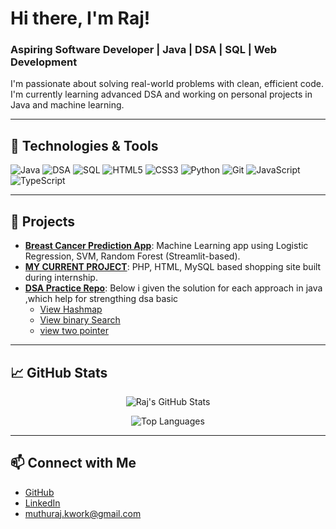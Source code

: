 # Hi there, I'm Raj!  

### Aspiring Software Developer | Java | DSA | SQL | Web Development

I'm passionate about solving real-world problems with clean, efficient code. I'm currently learning advanced DSA and working on personal projects in Java and machine learning.

---

## 🔧 Technologies & Tools
![Java](https://img.shields.io/badge/-Java-007396?style=flat&logo=java)
![DSA](https://img.shields.io/badge/-DSA-brightgreen?style=flat)
![SQL](https://img.shields.io/badge/-SQL-blue?style=flat&logo=mysql)
![HTML5](https://img.shields.io/badge/-HTML5-E34F26?style=flat&logo=html5)
![CSS3](https://img.shields.io/badge/-CSS3-1572B6?style=flat&logo=css3)
![Python](https://img.shields.io/badge/-Python-3776AB?style=flat&logo=python)
![Git](https://img.shields.io/badge/-Git-F05032?style=flat&logo=git)
![JavaScript](https://img.shields.io/badge/-javascript-blue?logo=javascript)
![TypeScript](https://img.shields.io/badge/-Typescript-white?logo=Typescript)

---

## 📌 Projects

- [**Breast Cancer Prediction App**](https://github.com/raj-dev434/breast-cancer-predictor): Machine Learning app using Logistic Regression, SVM, Random Forest (Streamlit-based).
- [**MY CURRENT PROJECT**](https://github.com/raj-dev434/ecommerce-php): PHP, HTML, MySQL based shopping site built during internship.
- [**DSA Practice Repo**](https://github.com/raj-dev434/dsa-practice): Below i given the solution for each approach in java ,which help for strengthing dsa basic
  - [View Hashmap](hashmap.txt)
  - [View binary Search](binarysearch.txt)
  - [view two pointer](twopointer.txt)

---


## 📈 GitHub Stats

<!-- GitHub Stats – always fresh -->
<p align="center">
  <img
    alt="Raj's GitHub Stats"
    src="https://github-readme-stats.vercel.app/api?username=raj-dev434&show_icons=true&theme=radical&hide_border=true&include_all_commits=true&count_private=true&cache_seconds=1800"
  />
</p>

<!-- Top Languages – always fresh -->
<p align="center">
  <img
    alt="Top Languages"
    src="https://github-readme-stats.vercel.app/api/top-langs/?username=raj-dev434&layout=compact&theme=radical&hide_border=true&langs_count=10&cache_seconds=1800"
  />
</p>

---

## 📫 Connect with Me

- [GitHub](https://github.com/raj-dev434)
- [LinkedIn](https://linkedin.com/in/raj-dev434)
-  muthuraj.kwork@gmail.com
